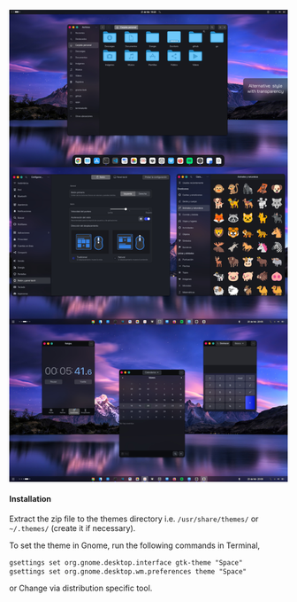 

![](Art/space-blur.jpg)


#### Installation

Extract the zip file to the themes directory i.e. `/usr/share/themes/` or `~/.themes/` (create it if necessary).

To set the theme in Gnome, run the following commands in Terminal,

```
gsettings set org.gnome.desktop.interface gtk-theme "Space"
gsettings set org.gnome.desktop.wm.preferences theme "Space"
```
or Change via distribution specific tool.